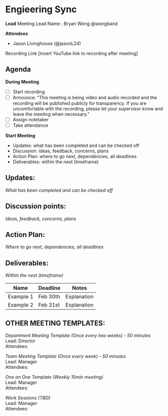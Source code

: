 # Engieering Sync
**Lead**
Meeting Lead Name : Bryan Wong @wongband 

**Attendees**
* Jason Livinghouse (@jasonL24) 

Recording Link
[insert YouTube link to recording after meeting]

## Agenda
**During Meeting**
- [ ] Start recording
- [ ] Announce:
“This meeting is being video and audio recorded and the recording will be published publicly for transparency. If you are uncomfortable with the recording, please let your supervisor know and leave the meeting when necessary.”
- [ ] Assign notetaker
- [ ] Take attendance

**Start Meeting**
* Updates: what has been completed and can be checked off
* Discussion: ideas, feedback, concerns, plans
* Action Plan: where to go next, dependencies, all deadlines
* Deliverables: within the next (timeframe)

## Updates:
*What has been completed and can be checked off*

## Discussion points:
*Ideas, feedback, concerns, plans*
## Action Plan:
*Where to go next, dependencies, all deadlines*
## Deliverables:
*Within the next (timeframe)*

Name  | Deadline | Notes
------|----------|--------
Example 1 | Feb 30th | Explanation
Example 2 | Feb 31st | Explanation


## OTHER MEETING TEMPLATES:
*Department Meeting Template (Once every two weeks)  - 50 minutes*  
Lead: Director  
Attendees: 

*Team Meeting Template (Once every week) - 50 minutes*  
Lead: Manager  
Attendees:

*One on One Template (Weekly 15min meeting)*  
Lead: Manager  
Attendees: 

*Work Sessions (TBD)*  
Lead: Manager  
Attendees: 
